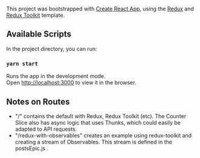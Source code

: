This project was bootstrapped with [Create React App](https://github.com/facebook/create-react-app), using the [Redux](https://redux.js.org/) and [Redux Toolkit](https://redux-toolkit.js.org/) template.

## Available Scripts

In the project directory, you can run:

### `yarn start`

Runs the app in the development mode.<br />
Open [http://localhost:3000](http://localhost:3000) to view it in the browser.

## Notes on Routes

- "/" contains the default with Redux, Redux Toolkit (etc). The Counter Slice also has async logic that uses Thunks, which could easily be adapted to API requests.
- "/redux-with-observables" creates an example using redux-toolkit and creating a stream of Observables. This stream is defined in the postsEpic.js .
